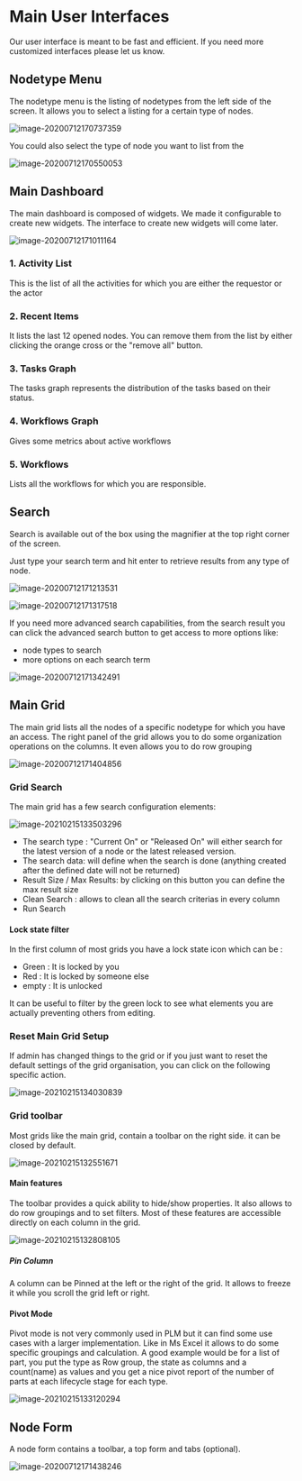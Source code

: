 # Main User Interfaces

Our user interface is meant to be fast and efficient. If you need more customized interfaces please let us know.

## Nodetype Menu

The nodetype menu is the listing of nodetypes from the left side of the screen. It allows you to select a listing for a certain type of nodes. 

![image-20200712170737359](assets/image-20200712170737359.png)

You could also select the type of node you want to list from the 

![image-20200712170550053](assets/image-20200712170550053.png)

## Main Dashboard

The main dashboard is composed of widgets. We made it configurable to create new widgets. The interface to create new widgets will come later.

![image-20200712171011164](assets/image-20200712171011164.png)

### 1. Activity List

This is the list of all the activities for which you are either the requestor or the actor

### 2. Recent Items

It lists the last 12 opened nodes. You can remove them from the list by either clicking the orange cross or the "remove all" button. 

### 3. Tasks Graph

The tasks graph represents the distribution of the tasks based on their status.

### 4. Workflows Graph

Gives some metrics about active workflows

### 5. Workflows

Lists all the workflows for which you are responsible.

## Search

Search is available out of the box using the magnifier at the top right corner of the screen. 

Just type your search term and hit enter to retrieve results from any type of node.



![image-20200712171213531](assets/image-20200712171213531.png)



![image-20200712171317518](assets/image-20200712171317518.png)



If you need more advanced search capabilities, from the search result you can click the advanced search button to get access to more options like:

- node types to search
- more options on each search term



![image-20200712171342491](assets/image-20200712171342491.png)





## Main Grid

The main grid lists all the nodes of a specific nodetype for which you have an access. The right panel of the grid allows you to do some organization operations on the columns. It even allows you to do row grouping

![image-20200712171404856](assets/image-20200712171404856.png)

### Grid Search

The main grid has a few search configuration elements:

![image-20210215133503296](./assets/image-20210215133503296.png)

- The search type : "Current On" or "Released On" will either search for the latest version of a node or the latest released version.
- The search data: will define when the search is done (anything created after the defined date will not be returned)
- Result Size / Max Results: by clicking on this button you can define the max result size
- Clean Search : allows to clean all the search criterias in every column
- Run Search

#### Lock state filter

In the first column of most grids you have a lock state icon which can be :
- Green : It is locked by you
- Red : It is locked by someone else
- empty : It is unlocked

It can be useful to filter by the green lock to see what elements you are actually preventing others from editing.

### Reset Main Grid Setup

If admin has changed things to the grid or if you just want to reset the default settings of the grid organisation, you can click on the following specific action.

![image-20210215134030839](./assets/image-20210215134030839.png)





### Grid toolbar

Most grids like the main grid, contain a toolbar on the right side. it can be closed by default.

![image-20210215132551671](./assets/image-20210215132551671.png)

#### Main features

The toolbar provides a quick ability to hide/show properties. It also allows to do row groupings and to set filters. Most of these features are accessible directly on each column in the grid.

![image-20210215132808105](./assets/image-20210215132808105.png)



##### Pin Column

A column can be Pinned at the left or the right of the grid. It allows to freeze it while you scroll the grid left or right.

#### Pivot Mode

Pivot mode is not very commonly used in PLM but it can find some use cases with a larger implementation. Like in Ms Excel it allows to do some specific groupings and calculation. A good example would be for a list of part, you put the type as Row group, the state as columns and a count(name) as values and you get a nice pivot report of the number of parts at each lifecycle stage for each type.

![image-20210215133120294](./assets/image-20210215133120294.png)



## Node Form

A node form contains a toolbar, a top form and tabs (optional).

![image-20200712171438246](assets/image-20200712171438246.png)